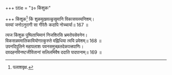+++
title = "३० किंशुकः"

+++
किंशुक[^11] किं शुकमुखवत्कुसुमानि विकासयस्यनिशम्।  
यस्यां जनोऽनुरागी सा गीरेतैः कदापि नोच्चार्या॥ 167 ॥  
  
[^11]: पलाशवृक्ष.

त्यज किंशुक पुष्पिताभिमानं निजशिरसि भ्रमरोपसेवनेन।  
विकसन्नवमालिकावियोगात्कुरुते वह्निधिया त्वयि प्रवेशम्॥ 168 ॥  
उपनदिपुलिने महापलाशः पवनसमुच्छलदेकपत्त्रपाणिः।  
दवदहनविनष्टजीवितानां सलिलमिवैष ददाति पादपानाम्॥ 169 ॥  
